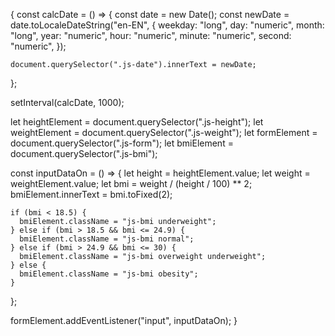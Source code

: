
{
  const calcDate = () => {
    const date = new Date();
    const newDate = date.toLocaleDateString("en-EN", {
      weekday: "long",
      day: "numeric",
      month: "long",
      year: "numeric",
      hour: "numeric",
      minute: "numeric",
      second: "numeric",
    });

    document.querySelector(".js-date").innerText = newDate;
  };

  setInterval(calcDate, 1000);

  let heightElement = document.querySelector(".js-height");
  let weightElement = document.querySelector(".js-weight");
  let formElement = document.querySelector(".js-form");
  let bmiElement = document.querySelector(".js-bmi");

  const inputDataOn = () => {
    let height = heightElement.value;
    let weight = weightElement.value;
    let bmi = weight / (height / 100) ** 2;
    bmiElement.innerText = bmi.toFixed(2);

    if (bmi < 18.5) {
      bmiElement.className = "js-bmi underweight";
    } else if (bmi > 18.5 && bmi <= 24.9) {
      bmiElement.className = "js-bmi normal";
    } else if (bmi > 24.9 && bmi <= 30) {
      bmiElement.className = "js-bmi overweight underweight";
    } else {
      bmiElement.className = "js-bmi obesity";
    }
  };

  formElement.addEventListener("input", inputDataOn);
}
